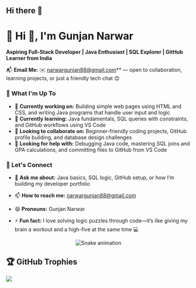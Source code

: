 ## Hi there 👋

# 💫 Hi 👋, I'm Gunjan Narwar
**Aspiring Full-Stack Developer | Java Enthusiast | SQL Explorer | GitHub Learner from India**

📬 **Email Me:** ✉️ narwargunjan88@gmail.com** — open to collaboration, learning projects, or just a friendly tech chat 😊

### 🚀 What I'm Up To
- 🔭 **Currently working on:** Building simple web pages using HTML and CSS, and writing Java programs that handle user input and logic  
- 🌱 **Currently learning:** Java fundamentals, SQL queries with constraints, and GitHub workflows using VS Code  
- 👯 **Looking to collaborate on:** Beginner-friendly coding projects, GitHub profile building, and database design challenges  
- 🤔 **Looking for help with:** Debugging Java code, mastering SQL joins and GPA calculations, and committing files to GitHub from VS Code  

### 💬 Let's Connect
- 💬 **Ask me about:** Java basics, SQL logic, GitHub setup, or how I’m building my developer portfolio  
- 📫 **How to reach me:** narwargunjan88@gmail.com 
- 😄 **Pronouns:** Gunjan Narwar  
- ⚡ **Fun fact:** I love solving logic puzzles through code—it’s like giving my brain a workout and a high-five at the same time 💻

  <!-- Snake Game Repo View -->

<div align="center">
  <img src="https://profile-readme-generator.com/assets/snake.svg" alt="Snake animation" />
</div>


## 🏆 GitHub Trophies
![](https://github-profile-trophy.vercel.app/?username=alamimran613&theme=radical&no-frame=false&no-bg=false&margin-w=4)
